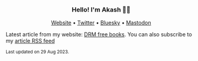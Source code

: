 <h3 align="center">Hello! I'm Akash 👋🏽</h3>
<p align="center">
						<a href="https://akashgoswami.com/">Website</a> •
						<a href="https://twitter.com/akashgoswami_">Twitter</a> •
						<a href="https://bsky.app/profile/akashgoswami.com">Bluesky</a> •
						<a href="https://hachyderm.io/@akashgoswami" rel="me">Mastodon</a>
  					</p>
Latest article from my website: <a href="https://akashgoswami.com/articles/removing-drm-from-kindle-books/">DRM free books</a>. You can also subscribe to my <a href="https://akashgoswami.com/articles/index.xml">article RSS feed</a>

<sub>Last updated on 29 Aug 2023.<sub>